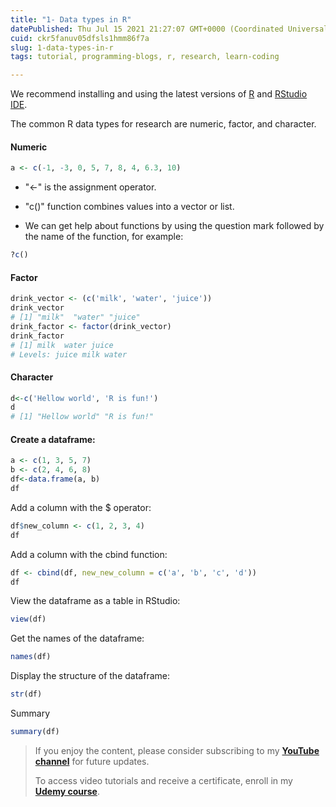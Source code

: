```yaml
---
title: "1- Data types in R"
datePublished: Thu Jul 15 2021 21:27:07 GMT+0000 (Coordinated Universal Time)
cuid: ckr5fanuv05dfsls1hmm86f7a
slug: 1-data-types-in-r
tags: tutorial, programming-blogs, r, research, learn-coding

---
```


We recommend installing and using the latest versions of [R](https://cran.r-project.org/bin/windows/base/) and [RStudio IDE](https://www.rstudio.com/products/rstudio/download/).

The common R data types for research are numeric, factor, and character.

#### Numeric

```r
a <- c(-1, -3, 0, 5, 7, 8, 4, 6.3, 10)
```

* "&lt;-" is the assignment operator.
    
* "c()" function combines values into a vector or list.
    
* We can get help about functions by using the question mark followed by the name of the function, for example:
    

```r
?c()
```

#### Factor

```r
drink_vector <- (c('milk', 'water', 'juice'))
drink_vector
# [1] "milk"  "water" "juice"
drink_factor <- factor(drink_vector)
drink_factor
# [1] milk  water juice
# Levels: juice milk water
```

#### Character

```r
d<-c('Hellow world', 'R is fun!')
d
# [1] "Hellow world" "R is fun!"
```

#### Create a dataframe:

```r
a <- c(1, 3, 5, 7)
b <- c(2, 4, 6, 8)
df<-data.frame(a, b)
df
```

Add a column with the $ operator:

```r
df$new_column <- c(1, 2, 3, 4)
df
```

Add a column with the cbind function:

```r
df <- cbind(df, new_new_column = c('a', 'b', 'c', 'd'))
df
```

View the dataframe as a table in RStudio:

```r
view(df)
```

Get the names of the dataframe:

```r
names(df)
```

Display the structure of the dataframe:

```r
str(df)
```

Summary

```r
summary(df)
```

> If you enjoy the content, please consider subscribing to my [**YouTube channel**](https://www.youtube.com/channel/UCpbWlHEqBSnJb6i4UemXQpA?sub_confirmation=1) for future updates.
> 
> To access video tutorials and receive a certificate, enroll in my [**Udemy course**](https://www.udemy.com/course/r-for-research/?referralCode=B6DCFDE343F0592EA61A).